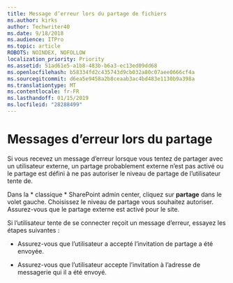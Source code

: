 ```yaml
---
title: Message d’erreur lors du partage de fichiers
ms.author: kirks
author: Techwriter40
ms.date: 9/18/2018
ms.audience: ITPro
ms.topic: article
ROBOTS: NOINDEX, NOFOLLOW
localization_priority: Priority
ms.assetid: 51ad61e5-a1b8-483b-b6a3-ec13ed09dd68
ms.openlocfilehash: b58334fd2c435743d9cb032a80c07aee0666cf4a
ms.sourcegitcommit: d6ea5e9458a2b8ceaab3ac4bd483e1130b9a398a
ms.translationtype: MT
ms.contentlocale: fr-FR
ms.lasthandoff: 01/15/2019
ms.locfileid: "28288499"
---
```

# <a name="error-messages-when-sharing"></a>Messages d’erreur lors du partage

Si vous recevez un message d’erreur lorsque vous tentez de partager avec un utilisateur externe, un partage probablement externe n’est pas activé ou le partage est défini à ne pas autoriser le niveau de partage de l’utilisateur tente de.
  
Dans la * classique * SharePoint admin center, cliquez sur **partage** dans le volet gauche. Choisissez le niveau de partage vous souhaitez autoriser. Assurez-vous que le partage externe est activé pour le site. 
  
Si l’utilisateur tente de se connecter reçoit un message d’erreur, essayez les étapes suivantes :
  
- Assurez-vous que l’utilisateur a accepté l’invitation de partage a été envoyée.
    
- Assurez-vous que l’utilisateur accepte l’invitation à l’adresse de messagerie qui il a été envoyé.
    

